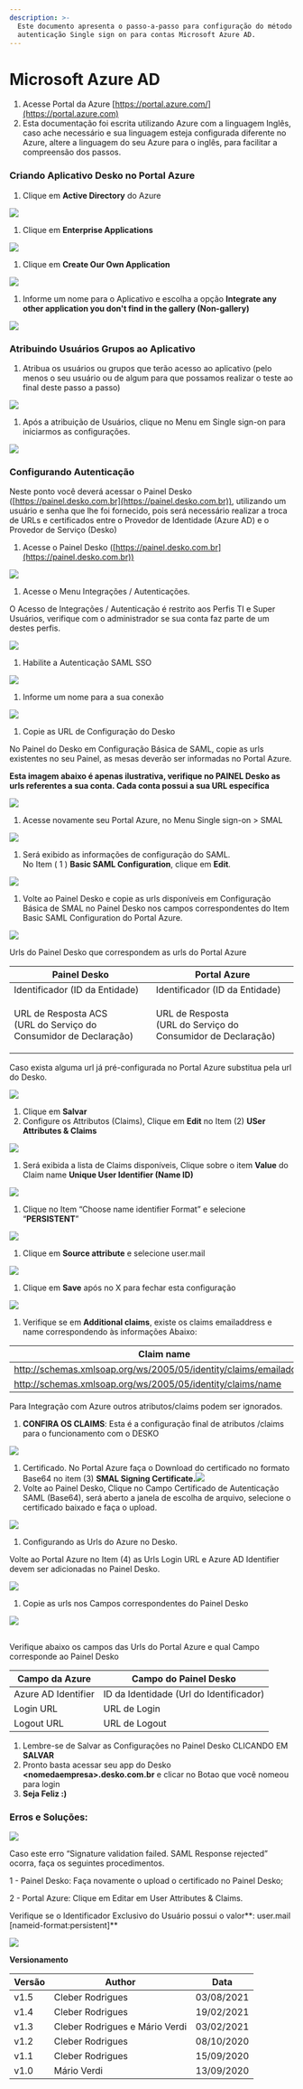 ```yaml
---
description: >-
  Este documento apresenta o passo-a-passo para configuração do método de
  autenticação Single sign on para contas Microsoft Azure AD.
---
```


# Microsoft Azure AD

1. Acesse Portal da Azure [https://portal.azure.com/](https://portal.azure.com)
2. Esta documentação foi escrita utilizando Azure com a linguagem Inglês, caso ache necessário e sua linguagem esteja configurada diferente no Azure, altere a linguagem do seu Azure para o inglês, para facilitar a compreensão dos passos.

### Criando Aplicativo Desko no Portal Azure

1. Clique em **Active Directory** do Azure

![](../../.gitbook/assets/2.png)

1. Clique em **Enterprise Applications**

![](../../.gitbook/assets/3.png)

1. Clique em **Create Our Own Application**

![](../../.gitbook/assets/4.png)

1. Informe um nome para o Aplicativo e escolha a opção **Integrate any other application you don't find in the gallery (Non-gallery)**

![](../../.gitbook/assets/5.png)

### Atribuindo Usuários Grupos ao Aplicativo

1. Atribua os usuários ou grupos que terão acesso ao aplicativo (pelo menos o seu usuário ou de algum para que possamos realizar o teste ao final deste passo a passo)

![](../../.gitbook/assets/6.png)

1. Após a atribuição de Usuários, clique no Menu em Single sign-on para iniciarmos as configurações.

![](../../.gitbook/assets/7.png)

### Configurando Autenticação

Neste ponto você deverá acessar o Painel Desko ([https://painel.desko.com.br](https://painel.desko.com.br)), utilizando um usuário e senha que lhe foi fornecido, pois será necessário realizar a troca de URLs e certificados entre o Provedor de Identidade (Azure AD) e o Provedor de Serviço (Desko)

1. Acesse o Painel Desko ([https://painel.desko.com.br](https://painel.desko.com.br))

![](../../.gitbook/assets/8.png)

1. Acesse o Menu Integrações / Autenticações.

O Acesso de Integrações / Autenticação é restrito aos Perfis TI e Super Usuários, verifique com o administrador se sua conta faz parte de um destes perfis.

![](../../.gitbook/assets/9.png)

1. Habilite a Autenticação SAML SSO

![](../../.gitbook/assets/10.png)

1. Informe um nome para a sua conexão

![](../../.gitbook/assets/11.png)

1. Copie as URL de Configuração do Desko

No Painel do Desko em Configuração Básica de SAML, copie as urls existentes no seu Painel, as mesas deverão ser informadas no Portal Azure.

**Esta imagem abaixo é apenas ilustrativa, verifique no PAINEL Desko as urls referentes a sua conta. Cada conta possui a sua URL específica**

![](../../.gitbook/assets/12.png)

1. Acesse novamente seu Portal Azure, no Menu Single sign-on > SMAL

![](../../.gitbook/assets/13.png)

1. Será exibido as informações de configuração do SAML.\
   No Item ( 1 ) **Basic SAML Configuration**, clique em **Edit**.

![](../../.gitbook/assets/14.png)

1. Volte ao Painel Desko e copie as urls disponíveis em Configuração Básica de SMAL no Painel Desko nos campos correspondentes do Item Basic SAML Configuration do Portal Azure.

![](../../.gitbook/assets/15.jpeg)

Urls do Painel Desko que correspondem as urls do Portal Azure

| **Painel Desko**                                                           | **Portal Azure**                                                       |
| -------------------------------------------------------------------------- | ---------------------------------------------------------------------- |
| Identificador (ID da Entidade)                                             | Identificador (ID da Entidade)                                         |
| <p>URL de Resposta ACS<br>(URL do Serviço do Consumidor de Declaração)</p> | <p>URL de Resposta<br>(URL do Serviço do Consumidor de Declaração)</p> |

Caso exista alguma url já pré-configurada no Portal Azure substitua pela url do Desko.

![](../../.gitbook/assets/16.png)

1. Clique em **Salvar**
2. Configure os Attributos (Claims), Clique em **Edit** no Item (2) **USer Attributes & Claims**

![](../../.gitbook/assets/17.png)

1. Será exibida a lista de Claims disponíveis, Clique sobre o item **Value** do Claim name **Unique User Identifier (Name ID)**

![](../../.gitbook/assets/18.png)

1. Clique no Item “Choose name identifier Format” e selecione “**PERSISTENT**”

![](../../.gitbook/assets/19.png)

1. Clique em **Source attribute** e selecione user.mail

![](../../.gitbook/assets/20.png)

1. Clique em **Save** após no X para fechar esta configuração

![](../../.gitbook/assets/21.png)

1. Verifique se em **Additional claims**, existe os claims emailaddress e name correspondendo às informações Abaixo:

| **Claim name**                                                     | **Value**        |
| ------------------------------------------------------------------ | ---------------- |
| http://schemas.xmlsoap.org/ws/2005/05/identity/claims/emailaddress | user.mail        |
| http://schemas.xmlsoap.org/ws/2005/05/identity/claims/name         | user.displayname |

Para Integração com Azure outros atributos/claims podem ser ignorados.

1. **CONFIRA OS CLAIMS**: Esta é a configuração final de atributos /claims para o funcionamento com o DESKO

![](../../.gitbook/assets/22.png)

1. Certificado. No Portal Azure faça o Download do certificado no formato Base64 no item (3) **SMAL Signing Certificate.**![](../../.gitbook/assets/23.png)
2. Volte ao Painel Desko, Clique no Campo Certificado de Autenticação SAML (Base64), será aberto a janela de escolha de arquivo, selecione o certificado baixado e faça o upload.

![](../../.gitbook/assets/24.png)

1. Configurando as Urls do Azure no Desko.

Volte ao Portal Azure no Item (4) as Urls Login URL e Azure AD Identifier devem ser adicionadas no Painel Desko.

![](../../.gitbook/assets/25.png)

1. Copie as urls nos Campos correspondentes do Painel Desko

![](../../.gitbook/assets/26.png)

##

Verifique abaixo os campos das Urls do Portal Azure e qual Campo corresponde ao Painel Desko

| **Campo da Azure**  | **Campo do Painel Desko**               |
| ------------------- | --------------------------------------- |
| Azure AD Identifier | ID da Identidade (Url do Identificador) |
| Login URL           | URL de Login                            |
| Logout URL          | URL de Logout                           |

1. Lembre-se de Salvar as Configurações no Painel Desko CLICANDO EM **SALVAR**
2. Pronto basta acessar seu app do Desko **\<nomedaempresa>.desko.com.br** e clicar no Botao que você nomeou para login
3. **Seja Feliz :)**

### Erros e Soluções:

![](../../.gitbook/assets/27.png)

Caso este erro “Signature validation failed. SAML Response rejected” ocorra, faça os seguintes procedimentos.

1 - Painel Desko: Faça novamente o upload o certificado no Painel Desko;

2 - Portal Azure: Clique em Editar em User Attributes & Claims.

Verifique se o Identificador Exclusivo do Usuário possui o valor\*\*: user.mail \[nameid-format:persistent]\*\*

![](../../.gitbook/assets/28.png)

**Versionamento**

| **Versão** | **Author**                     | **Data**   |
| ---------- | ------------------------------ | ---------- |
| v1.5       | Cleber Rodrigues               | 03/08/2021 |
| v1.4       | Cleber Rodrigues               | 19/02/2021 |
| v1.3       | Cleber Rodrigues e Mário Verdi | 03/02/2021 |
| v1.2       | Cleber Rodrigues               | 08/10/2020 |
| v1.1       | Cleber Rodrigues               | 15/09/2020 |
| v1.0       | Mário Verdi                    | 13/09/2020 |
